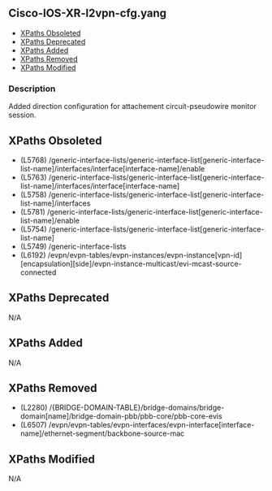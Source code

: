 ## Cisco-IOS-XR-l2vpn-cfg.yang

- [XPaths Obsoleted](#xpaths-obsoleted)
- [XPaths Deprecated](#xpaths-deprecated)
- [XPaths Added](#xpaths-added)
- [XPaths Removed](#xpaths-removed)
- [XPaths Modified](#xpaths-modified)

### Description

Added direction configuration for attachement circuit-pseudowire monitor session.

## XPaths Obsoleted

- (L5768)	/generic-interface-lists/generic-interface-list[generic-interface-list-name]/interfaces/interface[interface-name]/enable
- (L5763)	/generic-interface-lists/generic-interface-list[generic-interface-list-name]/interfaces/interface[interface-name]
- (L5758)	/generic-interface-lists/generic-interface-list[generic-interface-list-name]/interfaces
- (L5781)	/generic-interface-lists/generic-interface-list[generic-interface-list-name]/enable
- (L5754)	/generic-interface-lists/generic-interface-list[generic-interface-list-name]
- (L5749)	/generic-interface-lists
- (L6192)	/evpn/evpn-tables/evpn-instances/evpn-instance[vpn-id][encapsulation][side]/evpn-instance-multicast/evi-mcast-source-connected

## XPaths Deprecated

N/A

## XPaths Added

N/A

## XPaths Removed

- (L2280)	/{BRIDGE-DOMAIN-TABLE}/bridge-domains/bridge-domain[name]/bridge-domain-pbb/pbb-core/pbb-core-evis
- (L6507)	/evpn/evpn-tables/evpn-interfaces/evpn-interface[interface-name]/ethernet-segment/backbone-source-mac

## XPaths Modified

N/A

